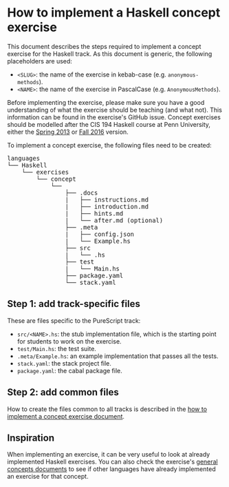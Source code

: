 # How to implement a Haskell concept exercise

This document describes the steps required to implement a concept exercise for the Haskell track. As this document is generic, the following placeholders are used:

- `<SLUG>`: the name of the exercise in kebab-case (e.g. `anonymous-methods`).
- `<NAME>`: the name of the exercise in PascalCase (e.g. `AnonymousMethods`).

Before implementing the exercise, please make sure you have a good understanding of what the exercise should be teaching (and what not). This information can be found in the exercise's GitHub issue. Concept exercises should be modelled after the CIS 194 Haskell course at Penn University, either the [Spring 2013][spring-2013] or [Fall 2016][fall-2016] version.

To implement a concept exercise,  the following files need to be created:

<pre>
languages
└── Haskell
    └── exercises
        └── concept
            └── <SLUG>
                ├── .docs
                |   ├── instructions.md
                |   ├── introduction.md
                |   ├── hints.md
                |   └── after.md (optional)
                ├── .meta
                |   ├── config.json
                |   └── Example.hs
                ├── src
                |   └── <NAME>.hs
                ├── test
                |   └── Main.hs
                ├── package.yaml
                └── stack.yaml
</pre>

## Step 1: add track-specific files

These are files specific to the PureScript track:
- `src/<NAME>.hs`: the stub implementation file, which is the starting point for students to work on the exercise.
- `test/Main.hs`: the test suite.
- `.meta/Example.hs`: an example implementation that passes all the tests.
- `stack.yaml`: the stack project file.
- `package.yaml`: the cabal package file.

## Step 2: add common files

How to create the files common to all tracks is described in the [how to implement a concept exercise document][how-to-implement-a-concept-exercise].

## Inspiration

When implementing an exercise, it can be very useful to look at already implemented Haskell exercises. You can also check the exercise's [general concepts documents][reference] to see if other languages have already implemented an exercise for that concept.

[reference]: ../../../reference
[how-to-implement-a-concept-exercise]: ../../../docs/maintainers/generic-how-to-implement-a-concept-exercise.md
[spring-2013]: https://www.seas.upenn.edu/~cis194/spring13/
[fall-2016]: https://www.seas.upenn.edu/~cis194/fall16/
